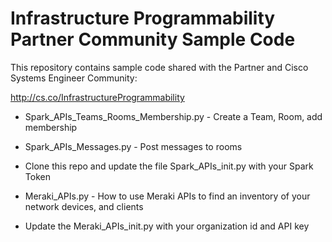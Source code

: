 # Infrastructure Programmability Partner Community Sample Code

This repository contains sample code shared with the Partner and Cisco Systems Engineer Community:

http://cs.co/InfrastructureProgrammability

 - Spark_APIs_Teams_Rooms_Membership.py - Create a Team, Room, add membership
 - Spark_APIs_Messages.py - Post messages to rooms
 - Clone this repo and update the file Spark_APIs_init.py with your Spark Token
 
 - Meraki_APIs.py - How to use Meraki APIs to find an inventory of your network devices, and clients
 - Update the Meraki_APIs_init.py with your organization id and API key
